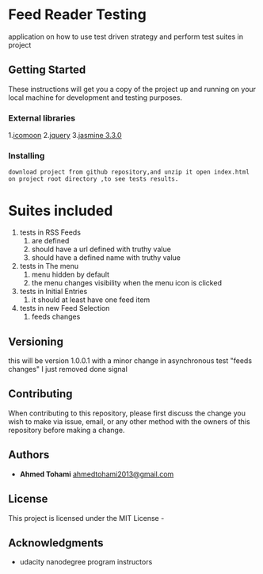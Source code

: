 
 # Feed Reader Testing

application on how to use test driven strategy and perform test suites in project

## Getting Started

These instructions will get you a copy of the project up and running on your local machine for development and testing purposes.

### External libraries


1.[icomoon](https://icomoon.io/)
2.[jquery](https://jqueryui.com/download/)
3.[jasmine 3.3.0](https://jasmine.github.io/pages/docs_home.html)



### Installing

```
download project from github repository,and unzip it open index.html on project root directory ,to see tests results.
```


# Suites included

1. tests in RSS Feeds 
    1. are defined
    2. should have a url defined with truthy value  
    3. should have a defined name with truthy value
2. tests in The menu
    1. menu hidden by default
    2. the menu changes visibility when the menu icon is clicked
3. tests in Initial Entries
    1. it should at least have one feed item
4. tests in new Feed Selection
    1. feeds changes

## Versioning
this will be version 1.0.0.1 with a minor change in asynchronous test "feeds changes" I just removed done signal	
	
## Contributing

When contributing to this repository, please first discuss the change you wish to make via issue, email, or any other method with the owners of this repository before making a change.



## Authors

* **Ahmed Tohami**  ahmedtohami2013@gmail.com



## License

This project is licensed under the MIT License - 

## Acknowledgments

* udacity nanodegree program instructors

